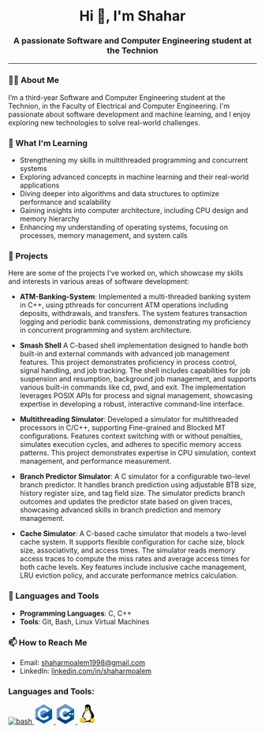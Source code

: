 <h1 align="center">Hi 👋, I'm Shahar</h1>
<h3 align="center">A passionate Software and Computer Engineering student at the Technion</h3>

<p align="center">
</p>

---

### 🙋‍♂️ About Me
 I’m a third-year Software and Computer Engineering student at the Technion, in the Faculty of Electrical and Computer Engineering. I'm passionate about software development and machine learning, and I enjoy exploring new technologies to solve real-world challenges.

### 🌱 What I'm Learning
- Strengthening my skills in multithreaded programming and concurrent systems
- Exploring advanced concepts in machine learning and their real-world applications
- Diving deeper into algorithms and data structures to optimize performance and scalability
- Gaining insights into computer architecture, including CPU design and memory hierarchy
- Enhancing my understanding of operating systems, focusing on processes, memory management, and system calls

### 🚀 Projects
Here are some of the projects I've worked on, which showcase my skills and interests in various areas of software development:

- **ATM-Banking-System**: Implemented a multi-threaded banking system in C++, using pthreads for concurrent ATM operations including deposits, withdrawals, and transfers. The system features transaction logging and periodic bank commissions, demonstrating my proficiency in concurrent programming and system architecture.

- **Smash Shell** A C-based shell implementation designed to handle both built-in and external commands with advanced job management features. This project demonstrates proficiency in process control, signal handling, and job tracking. The shell includes capabilities for job suspension and resumption, background job management, and supports various built-in commands like cd, pwd, and exit. The implementation leverages POSIX APIs for process and signal management, showcasing expertise in developing a robust, interactive command-line interface.

- **Multithreading Simulator**: Developed a simulator for multithreaded processors in C/C++, supporting Fine-grained and Blocked MT configurations. Features context switching with or without penalties, simulates execution cycles, and adheres to specific memory access patterns. This project demonstrates expertise in CPU simulation, context management, and performance measurement.

- **Branch Predictor Simulator**: A C simulator for a configurable two-level branch predictor. It handles branch prediction using adjustable BTB size, history register size, and tag field size. The simulator predicts branch outcomes and updates the predictor state based on given traces, showcasing advanced skills in branch prediction and memory management.

- **Cache Simulator**: A C-based cache simulator that models a two-level cache system. It supports flexible configuration for cache size, block size, associativity, and access times. The simulator reads memory access traces to compute the miss rates and average access times for both cache levels. Key features include inclusive cache management, LRU eviction policy, and accurate performance metrics calculation.

### 🔧 Languages and Tools
- **Programming Languages**: C, C++
- **Tools**: Git, Bash, Linux Virtual Machines

### 📫 How to Reach Me
- Email: shaharmoalem1998@gmail.com
- LinkedIn: [linkedin.com/in/shaharmoalem](https://www.linkedin.com/public-profile/settings?lipi=urn%3Ali%3Apage%3Ad_flagship3_profile_self_edit_contact-info%3BU2b1Rys9SkGGvKREq%2BWNyA%3D%3D)




<h3 align="left">Languages and Tools:</h3>
<p align="left"> <a href="https://www.gnu.org/software/bash/" target="_blank" rel="noreferrer"> <img src="https://www.vectorlogo.zone/logos/gnu_bash/gnu_bash-icon.svg" alt="bash" width="40" height="40"/> </a> <a href="https://www.cprogramming.com/" target="_blank" rel="noreferrer"> <img src="https://raw.githubusercontent.com/devicons/devicon/master/icons/c/c-original.svg" alt="c" width="40" height="40"/> </a> <a href="https://www.w3schools.com/cpp/" target="_blank" rel="noreferrer"> <img src="https://raw.githubusercontent.com/devicons/devicon/master/icons/cplusplus/cplusplus-original.svg" alt="cplusplus" width="40" height="40"/> </a> <a href="https://www.linux.org/" target="_blank" rel="noreferrer"> <img src="https://raw.githubusercontent.com/devicons/devicon/master/icons/linux/linux-original.svg" alt="linux" width="40" height="40"/> </a> </p>


